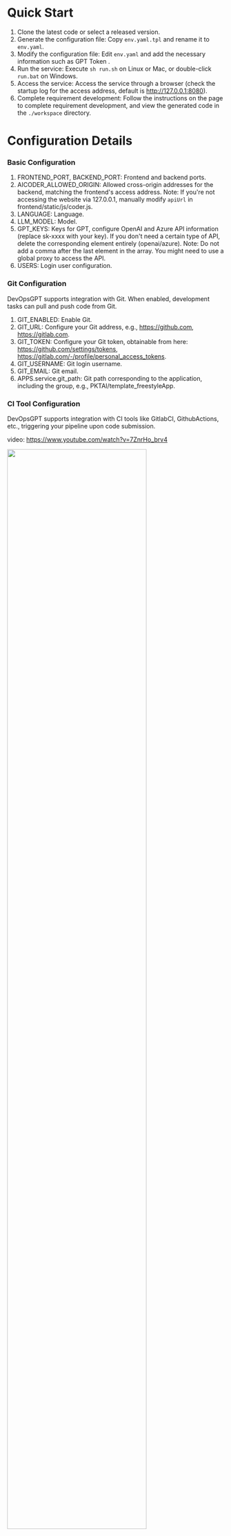 # Quick Start

1. Clone the latest code or select a released version.
2. Generate the configuration file: Copy `env.yaml.tpl` and rename it to `env.yaml`.
3. Modify the configuration file: Edit `env.yaml` and add the necessary information such as GPT Token .
4. Run the service: Execute `sh run.sh` on Linux or Mac, or double-click `run.bat` on Windows.
5. Access the service: Access the service through a browser (check the startup log for the access address, default is http://127.0.0.1:8080).
6. Complete requirement development: Follow the instructions on the page to complete requirement development, and view the generated code in the `./workspace` directory.

# Configuration Details

### Basic Configuration

1. FRONTEND_PORT, BACKEND_PORT: Frontend and backend ports.
2. AICODER_ALLOWED_ORIGIN: Allowed cross-origin addresses for the backend, matching the frontend's access address. Note: If you're not accessing the website via 127.0.0.1, manually modify `apiUrl` in frontend/static/js/coder.js.
3. LANGUAGE: Language.
4. LLM_MODEL: Model.
5. GPT_KEYS: Keys for GPT, configure OpenAI and Azure API information (replace sk-xxxx with your key). If you don't need a certain type of API, delete the corresponding element entirely (openai/azure). Note: Do not add a comma after the last element in the array. You might need to use a global proxy to access the API.
6. USERS: Login user configuration.

### Git Configuration

DevOpsGPT supports integration with Git. When enabled, development tasks can pull and push code from Git.

1. GIT_ENABLED: Enable Git.
2. GIT_URL: Configure your Git address, e.g., https://github.com, https://gitlab.com.
3. GIT_TOKEN: Configure your Git token, obtainable from here: https://github.com/settings/tokens, https://gitlab.com/-/profile/personal_access_tokens.
4. GIT_USERNAME: Git login username.
5. GIT_EMAIL: Git email.
6. APPS.service.git_path: Git path corresponding to the application, including the group, e.g., PKTAI/template_freestyleApp.

### CI Tool Configuration

DevOpsGPT supports integration with CI tools like GitlabCI, GithubActions, etc., triggering your pipeline upon code submission.

video: https://www.youtube.com/watch?v=7ZnrHo_brv4

<img src="files/ci.png" width="80%">

1. Complete the "Git Configuration" section above.
2. GIT_API: Configure the Git API address, e.g., https://api.github.com.
3. If using Gitlab, set up the pipeline, e.g., [.gitlab-ci.yml](https://github.com/PKTAI/template_javaWebApp_backend/blob/master/.gitlab-ci.yml). Also, configure Gitlab runner in Gitlab, details in the [Gitlab documentation](https://docs.gitlab.com/runner/).
4. If using Github, set up the pipeline, e.g., [default.yaml](https://github.com/PKTAI/template_javaWebApp_backend/blob/master/.github/workflows/default.yaml). Refer to the [Github documentation](https://docs.github.com/en/actions/learn-github-actions) for details.

### CD Tool Configuration

Automated deployment implementations Deploy developed applications to a cloud service in one click for all to access and use, truly moving from natural language requirements to working software!

video: https://www.youtube.com/watch?v=3peUJeB_afo

The following uses Alibaba Cloud as an example to describe the configuration, similar to other cloud platforms, note: the use of cloud platform resources may incur a small fee.

1. Create an AccessKey on the cloud platform: Move the mouse to the avatar - Select AccessKey Management - Create an AccessKey
2. From the Kay created above, configure CD_ACCESS_KEY and CD_SECRET_KEY
3. CD_REGION: Set the deployment area, such as deployment to Hong Kong, can be configured as: cn-hongkong, please consult the cloud platform customer service
4. CD_EIP: Create a public IP address on the cloud platform for accessing the public network (the region must match CD_REGION).
5. CD_SECURITY: Create a security group on the cloud platform to enable external ports when services are started
6. CD_SWITCH：Create a switch on the cloud platform

### APPS Configuration

APPS contains information about the applications you need to develop. The first step in using the product is selecting a development application. During development, this information guides how the application should be designed and developed. In the open-source version, this information needs to be maintained manually. We'll provide AI intelligent analysis to automatically generate relevant information in the commercial version.

- app: Application, including multiple services like backend, frontend, microservices.
- name, intro: Display purposes only.
- service.name: Service name, must be unique.
- service.git_workflow: Github workflow name, effective only when Github CI is enabled.
- service.git_path: Git path, should include group, e.g., PKTAI/template_freestyleApp.
- service.base_prompt: Basic starting prompt, affects task development effectiveness.
- service.intro: Basic information about the service.
  - setpReqChooseLib (analysis of libraries/packages used together with service information).
- service.api_doc_url: API documentation URL, used to dynamically retrieve API documentation.
- service.api_doc: Current API documentation.
- service.struct: File directory structure information for the service.
  - setp1Task (used for breaking down tasks).
- service.lib: Libraries/packages available for the service.
  - setpReqChooseLib (analysis of libraries/packages used together).
- service.specification: Specification for using library packages.